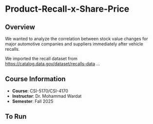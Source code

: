 # Product-Recall-x-Share-Price

## Overview

We wanted to analyze the correlation between stock value changes for major automotive companies and suppliers immediately after vehicle recalls.

We imported the recall dataset from https://catalog.data.gov/dataset/recalls-data ...

## Course Information
- **Course**: CSI-5170/CSI-4170
- **Instructor**: Dr. Mohammad Wardat
- **Semester**: Fall 2025

## To Run

